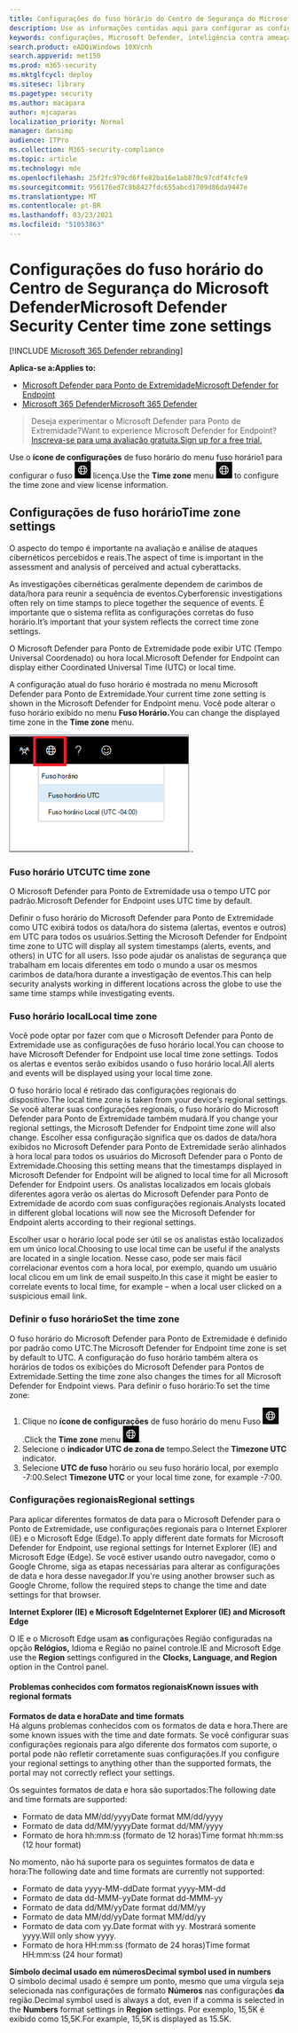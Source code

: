 ```yaml
---
title: Configurações do fuso horário do Centro de Segurança do Microsoft Defender
description: Use as informações contidas aqui para configurar as configurações do fuso horário do Centro de Segurança do Microsoft Defender e exibir informações de licença.
keywords: configurações, Microsoft Defender, inteligência contra ameaças de segurança cibernética, proteção avançada contra ameaças, fuso horário, utc, hora local, licença
search.product: eADQiWindows 10XVcnh
search.appverid: met150
ms.prod: m365-security
ms.mktglfcycl: deploy
ms.sitesec: library
ms.pagetype: security
ms.author: macapara
author: mjcaparas
localization_priority: Normal
manager: dansimp
audience: ITPro
ms.collection: M365-security-compliance
ms.topic: article
ms.technology: mde
ms.openlocfilehash: 25f2fc979cd6ffe82ba16e1ab870c97cdf4fcfe9
ms.sourcegitcommit: 956176ed7c8b8427fdc655abcd1709d86da9447e
ms.translationtype: MT
ms.contentlocale: pt-BR
ms.lasthandoff: 03/23/2021
ms.locfileid: "51053863"
---
```

# <a name="microsoft-defender-security-center-time-zone-settings"></a><span data-ttu-id="e89a0-104">Configurações do fuso horário do Centro de Segurança do Microsoft Defender</span><span class="sxs-lookup"><span data-stu-id="e89a0-104">Microsoft Defender Security Center time zone settings</span></span>

[!INCLUDE [Microsoft 365 Defender rebranding](../../includes/microsoft-defender.md)]

<span data-ttu-id="e89a0-105">**Aplica-se a:**</span><span class="sxs-lookup"><span data-stu-id="e89a0-105">**Applies to:**</span></span>
- [<span data-ttu-id="e89a0-106">Microsoft Defender para Ponto de Extremidade</span><span class="sxs-lookup"><span data-stu-id="e89a0-106">Microsoft Defender for Endpoint</span></span>](https://go.microsoft.com/fwlink/p/?linkid=2146631)
- [<span data-ttu-id="e89a0-107">Microsoft 365 Defender</span><span class="sxs-lookup"><span data-stu-id="e89a0-107">Microsoft 365 Defender</span></span>](https://go.microsoft.com/fwlink/?linkid=2118804)




><span data-ttu-id="e89a0-108">Deseja experimentar o Microsoft Defender para Ponto de Extremidade?</span><span class="sxs-lookup"><span data-stu-id="e89a0-108">Want to experience Microsoft Defender for Endpoint?</span></span> [<span data-ttu-id="e89a0-109">Inscreva-se para uma avaliação gratuita.</span><span class="sxs-lookup"><span data-stu-id="e89a0-109">Sign up for a free trial.</span></span>](https://www.microsoft.com/microsoft-365/windows/microsoft-defender-atp?ocid=docs-wdatp-settings-abovefoldlink)

<span data-ttu-id="e89a0-110">Use o **ícone de configurações** de fuso horário do menu fuso horário1 para configurar o fuso ![ horário e exibir informações de ](images/atp-time-zone.png) licença.</span><span class="sxs-lookup"><span data-stu-id="e89a0-110">Use the **Time zone** menu ![Time zone settings icon1](images/atp-time-zone.png) to configure the time zone and view license information.</span></span>

## <a name="time-zone-settings"></a><span data-ttu-id="e89a0-111">Configurações de fuso horário</span><span class="sxs-lookup"><span data-stu-id="e89a0-111">Time zone settings</span></span>
<span data-ttu-id="e89a0-112">O aspecto do tempo é importante na avaliação e análise de ataques cibernéticos percebidos e reais.</span><span class="sxs-lookup"><span data-stu-id="e89a0-112">The aspect of time is important in the assessment and analysis of perceived and actual cyberattacks.</span></span>

<span data-ttu-id="e89a0-113">As investigações cibernéticas geralmente dependem de carimbos de data/hora para reunir a sequência de eventos.</span><span class="sxs-lookup"><span data-stu-id="e89a0-113">Cyberforensic investigations often rely on time stamps to piece together the sequence of events.</span></span> <span data-ttu-id="e89a0-114">É importante que o sistema reflita as configurações corretas do fuso horário.</span><span class="sxs-lookup"><span data-stu-id="e89a0-114">It’s important that your system reflects the correct time zone settings.</span></span>

<span data-ttu-id="e89a0-115">O Microsoft Defender para Ponto de Extremidade pode exibir UTC (Tempo Universal Coordenado) ou hora local.</span><span class="sxs-lookup"><span data-stu-id="e89a0-115">Microsoft Defender for Endpoint can display either Coordinated Universal Time (UTC) or local time.</span></span>

<span data-ttu-id="e89a0-116">A configuração atual do fuso horário é mostrada no menu Microsoft Defender para Ponto de Extremidade.</span><span class="sxs-lookup"><span data-stu-id="e89a0-116">Your current time zone setting is shown in the Microsoft Defender for Endpoint menu.</span></span> <span data-ttu-id="e89a0-117">Você pode alterar o fuso horário exibido no menu **Fuso Horário.**</span><span class="sxs-lookup"><span data-stu-id="e89a0-117">You can change the displayed time zone in the **Time zone** menu.</span></span>

![Ícone de configurações de fuso horário2](images/atp-time-zone-menu.png)<span data-ttu-id="e89a0-119">.</span><span class="sxs-lookup"><span data-stu-id="e89a0-119">.</span></span>

### <a name="utc-time-zone"></a><span data-ttu-id="e89a0-120">Fuso horário UTC</span><span class="sxs-lookup"><span data-stu-id="e89a0-120">UTC time zone</span></span>
<span data-ttu-id="e89a0-121">O Microsoft Defender para Ponto de Extremidade usa o tempo UTC por padrão.</span><span class="sxs-lookup"><span data-stu-id="e89a0-121">Microsoft Defender for Endpoint uses UTC time by default.</span></span>

<span data-ttu-id="e89a0-122">Definir o fuso horário do Microsoft Defender para Ponto de Extremidade como UTC exibirá todos os data/hora do sistema (alertas, eventos e outros) em UTC para todos os usuários.</span><span class="sxs-lookup"><span data-stu-id="e89a0-122">Setting the Microsoft Defender for Endpoint time zone to UTC will display all system timestamps (alerts, events, and others) in UTC for all users.</span></span> <span data-ttu-id="e89a0-123">Isso pode ajudar os analistas de segurança que trabalham em locais diferentes em todo o mundo a usar os mesmos carimbos de data/hora durante a investigação de eventos.</span><span class="sxs-lookup"><span data-stu-id="e89a0-123">This can help security analysts working in different locations across the globe to use the same time stamps while investigating events.</span></span>

### <a name="local-time-zone"></a><span data-ttu-id="e89a0-124">Fuso horário local</span><span class="sxs-lookup"><span data-stu-id="e89a0-124">Local time zone</span></span>
<span data-ttu-id="e89a0-125">Você pode optar por fazer com que o Microsoft Defender para Ponto de Extremidade use as configurações de fuso horário local.</span><span class="sxs-lookup"><span data-stu-id="e89a0-125">You can choose to have Microsoft Defender for Endpoint use local time zone settings.</span></span> <span data-ttu-id="e89a0-126">Todos os alertas e eventos serão exibidos usando o fuso horário local.</span><span class="sxs-lookup"><span data-stu-id="e89a0-126">All alerts and events will be displayed using your local time zone.</span></span>

<span data-ttu-id="e89a0-127">O fuso horário local é retirado das configurações regionais do dispositivo.</span><span class="sxs-lookup"><span data-stu-id="e89a0-127">The local time zone is taken from your device’s regional settings.</span></span> <span data-ttu-id="e89a0-128">Se você alterar suas configurações regionais, o fuso horário do Microsoft Defender para Ponto de Extremidade também mudará.</span><span class="sxs-lookup"><span data-stu-id="e89a0-128">If you change your regional settings, the Microsoft Defender for Endpoint time zone will also change.</span></span> <span data-ttu-id="e89a0-129">Escolher essa configuração significa que os dados de data/hora exibidos no Microsoft Defender para Ponto de Extremidade serão alinhados à hora local para todos os usuários do Microsoft Defender para o Ponto de Extremidade.</span><span class="sxs-lookup"><span data-stu-id="e89a0-129">Choosing this setting means that the timestamps displayed in Microsoft Defender for Endpoint will be aligned to local time for all Microsoft Defender for Endpoint users.</span></span> <span data-ttu-id="e89a0-130">Os analistas localizados em locais globais diferentes agora verão os alertas do Microsoft Defender para Ponto de Extremidade de acordo com suas configurações regionais.</span><span class="sxs-lookup"><span data-stu-id="e89a0-130">Analysts located in different global locations will now see the Microsoft Defender for Endpoint alerts according to their regional settings.</span></span>

<span data-ttu-id="e89a0-131">Escolher usar o horário local pode ser útil se os analistas estão localizados em um único local.</span><span class="sxs-lookup"><span data-stu-id="e89a0-131">Choosing to use local time can be useful if the analysts are located in a single location.</span></span> <span data-ttu-id="e89a0-132">Nesse caso, pode ser mais fácil correlacionar eventos com a hora local, por exemplo, quando um usuário local clicou em um link de email suspeito.</span><span class="sxs-lookup"><span data-stu-id="e89a0-132">In this case it might be easier to correlate events to local time, for example – when a local user clicked on a suspicious email link.</span></span>

### <a name="set-the-time-zone"></a><span data-ttu-id="e89a0-133">Definir o fuso horário</span><span class="sxs-lookup"><span data-stu-id="e89a0-133">Set the time zone</span></span>
<span data-ttu-id="e89a0-134">O fuso horário do Microsoft Defender para Ponto de Extremidade é definido por padrão como UTC.</span><span class="sxs-lookup"><span data-stu-id="e89a0-134">The Microsoft Defender for Endpoint time zone is set by default to UTC.</span></span>
<span data-ttu-id="e89a0-135">A configuração do fuso horário também altera os horários de todos os exibições do Microsoft Defender para Pontos de Extremidade.</span><span class="sxs-lookup"><span data-stu-id="e89a0-135">Setting the time zone also changes the times for all Microsoft Defender for Endpoint views.</span></span>
<span data-ttu-id="e89a0-136">Para definir o fuso horário:</span><span class="sxs-lookup"><span data-stu-id="e89a0-136">To set the time zone:</span></span>

1. <span data-ttu-id="e89a0-137">Clique no **ícone de configurações** de fuso horário do menu Fuso ![ Horário3 ](images/atp-time-zone.png) .</span><span class="sxs-lookup"><span data-stu-id="e89a0-137">Click the **Time zone** menu ![Time zone settings icon3](images/atp-time-zone.png).</span></span>
2. <span data-ttu-id="e89a0-138">Selecione o **indicador UTC de zona de** tempo.</span><span class="sxs-lookup"><span data-stu-id="e89a0-138">Select the **Timezone UTC** indicator.</span></span>
3. <span data-ttu-id="e89a0-139">Selecione **UTC de fuso** horário ou seu fuso horário local, por exemplo -7:00.</span><span class="sxs-lookup"><span data-stu-id="e89a0-139">Select **Timezone UTC** or your local time zone, for example -7:00.</span></span>

### <a name="regional-settings"></a><span data-ttu-id="e89a0-140">Configurações regionais</span><span class="sxs-lookup"><span data-stu-id="e89a0-140">Regional settings</span></span>
<span data-ttu-id="e89a0-141">Para aplicar diferentes formatos de data para o Microsoft Defender para o Ponto de Extremidade, use configurações regionais para o Internet Explorer (IE) e o Microsoft Edge (Edge).</span><span class="sxs-lookup"><span data-stu-id="e89a0-141">To apply different date formats for Microsoft Defender for Endpoint, use regional settings for Internet Explorer (IE) and Microsoft Edge (Edge).</span></span> <span data-ttu-id="e89a0-142">Se você estiver usando outro navegador, como o Google Chrome, siga as etapas necessárias para alterar as configurações de data e hora desse navegador.</span><span class="sxs-lookup"><span data-stu-id="e89a0-142">If you're using another browser such as Google Chrome, follow the required steps to change the time and date settings for that browser.</span></span> 


<span data-ttu-id="e89a0-143">**Internet Explorer (IE) e Microsoft Edge**</span><span class="sxs-lookup"><span data-stu-id="e89a0-143">**Internet Explorer (IE) and Microsoft Edge**</span></span>

<span data-ttu-id="e89a0-144">O IE e o Microsoft Edge usam **as** configurações Região configuradas na opção **Relógios,** Idioma e Região no painel controle.</span><span class="sxs-lookup"><span data-stu-id="e89a0-144">IE and Microsoft Edge use the **Region** settings configured in the **Clocks, Language, and Region** option in the Control panel.</span></span> 


#### <a name="known-issues-with-regional-formats"></a><span data-ttu-id="e89a0-145">Problemas conhecidos com formatos regionais</span><span class="sxs-lookup"><span data-stu-id="e89a0-145">Known issues with regional formats</span></span>

<span data-ttu-id="e89a0-146">**Formatos de data e hora**</span><span class="sxs-lookup"><span data-stu-id="e89a0-146">**Date and time formats**</span></span><br>
<span data-ttu-id="e89a0-147">Há alguns problemas conhecidos com os formatos de data e hora.</span><span class="sxs-lookup"><span data-stu-id="e89a0-147">There are some known issues with the time and date formats.</span></span> <span data-ttu-id="e89a0-148">Se você configurar suas configurações regionais para algo diferente dos formatos com suporte, o portal pode não refletir corretamente suas configurações.</span><span class="sxs-lookup"><span data-stu-id="e89a0-148">If you configure your regional settings to anything other than the supported formats, the portal may not correctly reflect your settings.</span></span>

<span data-ttu-id="e89a0-149">Os seguintes formatos de data e hora são suportados:</span><span class="sxs-lookup"><span data-stu-id="e89a0-149">The following date and time formats are supported:</span></span>
- <span data-ttu-id="e89a0-150">Formato de data MM/dd/yyyy</span><span class="sxs-lookup"><span data-stu-id="e89a0-150">Date format MM/dd/yyyy</span></span>
- <span data-ttu-id="e89a0-151">Formato de data dd/MM/yyyy</span><span class="sxs-lookup"><span data-stu-id="e89a0-151">Date format dd/MM/yyyy</span></span>
- <span data-ttu-id="e89a0-152">Formato de hora hh:mm:ss (formato de 12 horas)</span><span class="sxs-lookup"><span data-stu-id="e89a0-152">Time format hh:mm:ss (12 hour format)</span></span>

<span data-ttu-id="e89a0-153">No momento, não há suporte para os seguintes formatos de data e hora:</span><span class="sxs-lookup"><span data-stu-id="e89a0-153">The following date and time formats are currently not supported:</span></span>
- <span data-ttu-id="e89a0-154">Formato de data yyyy-MM-dd</span><span class="sxs-lookup"><span data-stu-id="e89a0-154">Date format yyyy-MM-dd</span></span>
- <span data-ttu-id="e89a0-155">Formato de data dd-MMM-yy</span><span class="sxs-lookup"><span data-stu-id="e89a0-155">Date format dd-MMM-yy</span></span>
- <span data-ttu-id="e89a0-156">Formato de data dd/MM/yy</span><span class="sxs-lookup"><span data-stu-id="e89a0-156">Date format dd/MM/yy</span></span>
- <span data-ttu-id="e89a0-157">Formato de data MM/dd/yy</span><span class="sxs-lookup"><span data-stu-id="e89a0-157">Date format MM/dd/yy</span></span>
- <span data-ttu-id="e89a0-158">Formato de data com yy.</span><span class="sxs-lookup"><span data-stu-id="e89a0-158">Date format with yy.</span></span> <span data-ttu-id="e89a0-159">Mostrará somente yyyy.</span><span class="sxs-lookup"><span data-stu-id="e89a0-159">Will only show yyyy.</span></span>
- <span data-ttu-id="e89a0-160">Formato de hora HH:mm:ss (formato de 24 horas)</span><span class="sxs-lookup"><span data-stu-id="e89a0-160">Time format HH:mm:ss (24 hour format)</span></span>

<span data-ttu-id="e89a0-161">**Símbolo decimal usado em números**</span><span class="sxs-lookup"><span data-stu-id="e89a0-161">**Decimal symbol used in numbers**</span></span><br>
<span data-ttu-id="e89a0-162">O símbolo decimal usado é sempre um ponto, mesmo que uma vírgula seja selecionada nas configurações de formato **Números** nas configurações **da** região.</span><span class="sxs-lookup"><span data-stu-id="e89a0-162">Decimal symbol used is always a dot, even if a comma is selected in  the **Numbers** format settings in **Region** settings.</span></span> <span data-ttu-id="e89a0-163">Por exemplo, 15,5K é exibido como 15,5K.</span><span class="sxs-lookup"><span data-stu-id="e89a0-163">For example, 15,5K is displayed as 15.5K.</span></span>


